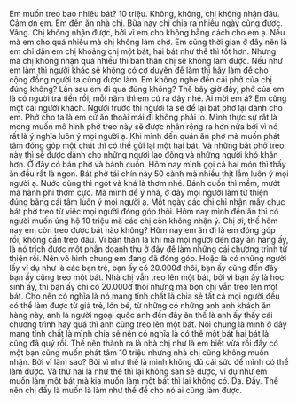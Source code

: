 Em muốn treo bao nhiêu bát? 10 triệu. Không, không, chị không nhận đâu. Cảm ơn em. Em đến ăn nhà chị. Bữa nay chị chia ra nhiều ngày cũng được. Vâng. Chị không nhận được, bởi vì em cho không bằng cách cho em ạ. Nếu mà em cho quá nhiều mà chị không làm chở. Em cũng thời gian ở đây nên là em chỉ dặn em chị khoảng chị một bát, hai bát như thế thì tốt hơn. Nhưng mà chị không nhận quá nhiều thì bản thân chị sẽ không làm được. Nếu như em làm thì người khác sẽ không có cơ duyên để làm thì hãy làm để cho cộng đồng người ta cùng được làm. Em không nghe đến cái phở của chị đúng không? Lần sau em đi qua đúng không? Thế bây giờ đây, phở của em là có người trả tiền rồi, mỗi năm thì em cứ ra đây nhé. Ai mời em á? Em cũng một cái người khách. Người trước thì người ta sẽ để lại bát phở lại dành cho em. Phở cho ta là em cứ ăn thoải mái đi không phải lo. Mình thực sự rất là mong muốn mô hình phở treo này sẽ được nhân rộng ra hơn nữa bởi vì nó rất là ý nghĩa luôn ý mọi người ạ. Khi mình đến quán ăn phở mà muốn phát tâm đóng góp một chút thì có thể gửi lại một hai bát. Và những bát phở treo này thì sẽ được dành cho những người lao động và những người khó khăn hơn. Ở đây có bán phở và bánh cuốn. Hôm nay mình gọi cả hai món thì thấy ăn đều rất là ngon. Bát phở tái chín này 50 cành mà nhiều thịt lắm luôn ý mọi người ạ. Nước dùng thì ngọt và khá là thơm nhé. Bánh cuốn thì mềm, mướt mà hành phi thơm cực. Mà mình để ý nhá, ở đây mọi người làm từ thiện đúng bằng cái tâm luôn ý mọi người ạ. Một ngày các chị chỉ nhận mấy chục bát phở treo từ việc mọi người đóng góp thôi. Hôm nay mình đến ăn thì có người muốn ủng hộ 10 triệu mà các chị còn không nhận ý. Chị ơi, thế hôm nay em còn treo được bát nào không? Hôm nay em ăn đi là em đóng góp rồi, không cần treo đâu. Vì bản thân là khi mà mọi người đến đây ăn hàng ấy, là nó trích được một phần doanh thu ở đây để làm những cái chương trình từ thiện rồi. Nên vô hình chung em đang đã đóng góp. Hoặc là có những người lấy ví dụ như là các bạn trẻ, bạn ấy có 20.000đ thôi, bạn ấy cũng đến đây bạn ấy cũng treo một bát. Nhà chị vẫn treo lên một bát, bởi vì bạn ấy là học sinh ấy, thì bạn ấy chỉ có 20.000đ thôi nhưng mà bọn chị vẫn treo lên một bát. Cho nên có nghĩa là nó mang tính chất là chia sẻ tất cả mọi người đều có thể làm được từ già trẻ, lớn bé, từ những có những anh anh khách ăn hàng này, anh là người ngoại quốc anh đến đây ăn thế là anh ấy thấy cái chương trình hay quá thì anh cũng treo lên một bát. Nói chung là mình ở đây mang tính chất là mình chia sẻ nên có nghĩa là có thể một bát hai bát là cũng đã quý rồi. Thế nên thành ra là nhà chị như là em biết vừa rồi đấy có một bạn cũng muốn phát tâm 10 triệu nhưng nhà chị cũng không muốn nhận. Bởi vì làm sao? Bởi vì như thế là mình không đủ cái sức để mình có thể làm được. Và thứ hai là như thế thì lại không san sẻ được, ví dụ như em muốn làm một bát mà kia muốn làm một bát thì lại không có. Dạ. Đấy. Thế nên chị đấy là muốn là làm như thế để cho nó ai cũng làm được.